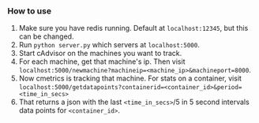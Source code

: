 ### How to use
1) Make sure you have redis running. Default at `localhost:12345`, but this can be changed.
2) Run `python server.py` which servers at `localhost:5000`.
3) Start cAdvisor on the machines you want to track.
4) For each machine, get that machine's ip. Then visit `localhost:5000/newmachine?machineip=<machine_ip>&machineport=8000`.
5) Now cmetrics is tracking that machine. For stats on a container, visit `localhost:5000/getdatapoints?containerid=<container_id>&period=<time_in_secs>`
6) That returns a json with the last `<time_in_secs>`/5 in 5 second intervals data points for `<container_id>`.